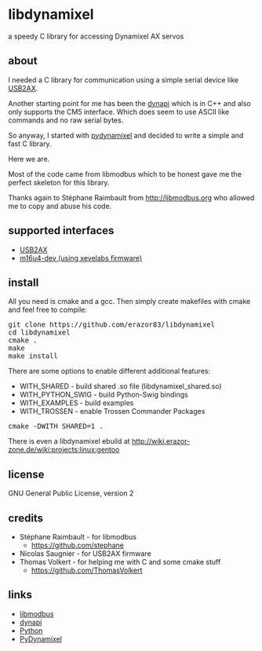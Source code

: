 libdynamixel
============

a speedy C library for accessing Dynamixel AX servos


about
-------------------------
I needed a C library for communication using a simple serial device like [USB2AX](http://xevelabs.com/doku.php?id=product:usb2ax:usb2ax).

Another starting point for me has been the [dynapi](http://www.jrl.cs.uni-frankfurt.de/web/projects/dynapi-robotis-dynamixel-c-api/  )
which is in C++ and also only supports the CM5 interface. Which does seem to use ASCII like commands and no raw serial bytes.

So anyway, I started with [pydynamixel](https://code.google.com/p/pydynamixel/) and decided to write a simple and fast C library.

Here we are.

Most of the code came from libmodbus which to be honest gave me the perfect skeleton for this library.

Thanks again to Stéphane Raimbault from http://libmodbus.org who allowed me to copy and abuse his code.


supported interfaces
-------------------------
  * [USB2AX](http://xevelabs.com/doku.php?id=product:usb2ax:usb2ax)
  * [m16u4-dev (using xevelabs firmware)](http://ed-solutions.de/dokuwiki/hardware:misc:m16u4:dev)


install
-------------------------
All you need is cmake and a gcc. Then simply create makefiles with cmake and feel free to compile:


<pre>
git clone https://github.com/erazor83/libdynamixel
cd libdynamixel
cmake .
make
make install
</pre>

There are some options to enable different additional features:
  * WITH_SHARED - build shared .so file (libdynamixel_shared.so)
  * WITH_PYTHON_SWIG - build Python-Swig bindings
  * WITH_EXAMPLES - build examples
  * WITH_TROSSEN - enable Trossen Commander Packages

<pre>
cmake -DWITH_SHARED=1 .
</pre>

There is even a libdynamixel ebuild at http://wiki.erazor-zone.de/wiki:projects:linux:gentoo

license
-------------------------
GNU General Public License, version 2


credits
-------------------------
  * Stéphane Raimbault - for libmodbus
    * https://github.com/stephane
  * Nicolas Saugnier - for USB2AX firmware
  * Thomas Volkert - for helping me with C and some cmake stuff
    * https://github.com/ThomasVolkert
  
links
-------------------------
  * [libmodbus](http://libmodbus.org)
  * [dynapi](http://www.jrl.cs.uni-frankfurt.de/web/projects/dynapi-robotis-dynamixel-c-api/)
  * [Python](http://www.python.org/)
  * [PyDynamixel](https://code.google.com/p/pydynamixel/)
  
